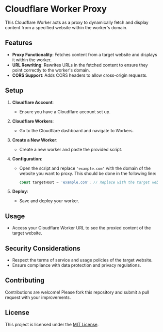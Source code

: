 # Cloudflare Worker Proxy

This Cloudflare Worker acts as a proxy to dynamically fetch and display content from a specified website within the worker's domain.

## Features

- **Proxy Functionality**: Fetches content from a target website and displays it within the worker.
- **URL Rewriting**: Rewrites URLs in the fetched content to ensure they point correctly to the worker's domain.
- **CORS Support**: Adds CORS headers to allow cross-origin requests.

## Setup

1. **Cloudflare Account**:
   - Ensure you have a Cloudflare account set up.

2. **Cloudflare Workers**:
   - Go to the Cloudflare dashboard and navigate to Workers.

3. **Create a New Worker**:
   - Create a new worker and paste the provided script.

4. **Configuration**:
   - Open the script and replace `'example.com'` with the domain of the website you want to proxy. This should be done in the following line:
     ```javascript
     const targetHost = 'example.com'; // Replace with the target website
     ```

5. **Deploy**:
   - Save and deploy your worker.

## Usage

- Access your Cloudflare Worker URL to see the proxied content of the target website.

## Security Considerations

- Respect the terms of service and usage policies of the target website.
- Ensure compliance with data protection and privacy regulations.

## Contributing

Contributions are welcome! Please fork this repository and submit a pull request with your improvements.

## License

This project is licensed under the [MIT License](LICENSE).
